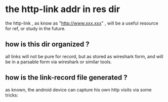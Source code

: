 the http-link addr in res dir 
===

the http-link , as know as "http://www.xxx.xxx" , will be a useful resource for ref, or study in the future. 

how is this dir organized ?
--

all links will not be pure for record, but as stored as wireshark form, and will be in a parsable form via wireshark or similar tools. 


how is the link-record file generated ? 
--

as known, the android device can capture his own http visits via some tricks: 

	